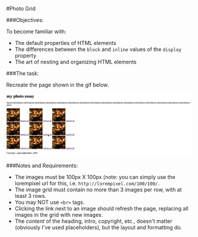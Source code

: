 #Photo Grid

###Objectives:

To become familiar with:
  - The default properties of HTML elements
  - The differences between the `block` and `inline` values of the `display` property
  - The art of nesting and organizing HTML elements

###The task:

Recreate the page shown in the gif below.

![](./photogrid.gif)

###Notes and Requirements: 

  - The images must be 100px X 100px (note: you can simply use the lorempixel url for this, i.e. `http://lorempixel.com/100/100/`.
  - The image grid must contain no more than 3 images per row, with at least 3 rows. 
  - You may NOT use `<br>` tags.
  - Clicking the link next to an image should refresh the page, replacing all images in the grid with new images.
  - The *content* of the heading, intro, copyright, etc., doesn't matter (obviously I've used placeholders), but the layout and formatting do. 
  


